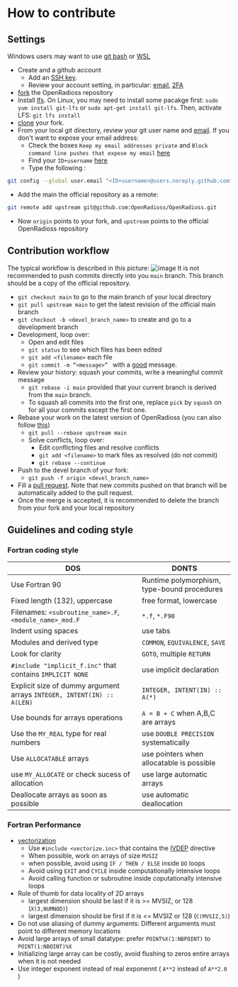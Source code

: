 # How to contribute  
## Settings
Windows users may want to use [git bash](https://gitforwindows.org/) or [WSL](https://docs.microsoft.com/en-us/windows/wsl/install)
* Create and a github account
    * Add an [SSH key](https://docs.github.com/en/authentication/connecting-to-github-with-ssh/generating-a-new-ssh-key-and-adding-it-to-the-ssh-agent). 
    * Review your account setting, in particular: [email](https://docs.github.com/en/account-and-profile/setting-up-and-managing-your-github-user-account/managing-email-preferences/setting-your-commit-email-address), [2FA](https://docs.github.com/en/authentication/securing-your-account-with-two-factor-authentication-2fa/configuring-two-factor-authentication)
* [fork](https://docs.github.com/en/get-started/quickstart/fork-a-repo) the OpenRadioss repository
* Install [lfs](https://git-lfs.github.com/). On Linux, you may need to install some pacakge first: `sudo yum install git-lfs` or `sudo apt-get install git-lfs`. Then, activate LFS: `git lfs install`
* [clone](https://docs.github.com/en/repositories/creating-and-managing-repositories/cloning-a-repository) your fork.
* From your local git directory, review your git user name and [email](https://docs.github.com/en/account-and-profile/setting-up-and-managing-your-github-user-account/managing-email-preferences/setting-your-commit-email-address). If you don't want to expose your email address: 
    * Check the boxes `Keep my email addresses private` and  `Block command line pushes that expose my email` [here](https://github.com/settings/emails)
    * Find your `ID+username` [here](https://github.com/settings/emails)
    * Type the following :
```bash
git config --global user.email "<ID+username>@users.noreply.github.com"
```
* Add the main the official repository as a remote: 
```bash
git remote add upstream git@github.com:OpenRadioss/OpenRadioss.git
```
* Now `origin` points to your fork, and `upstream` points to the official OpenRadioss repository

## Contribution workflow 
The typical workflow is described in this picture:
![image](/doc/workflow.png)
It is not recommended to push commits directly into you `main` branch. This branch should be a copy of the official repository. 

* `git checkout main` to go to the main branch of your local directory
* `git pull upstream main` to get the latest revision of the official main branch
* `git checkout -b <devel_branch_name>` to create and go to a development branch   
* Development, loop over:  
    * Open and edit files  
    * `git status` to see which files has been edited  
    * `git add <filename>` each file
    * `git commit -m “<message>” `  with a [good](https://openpbs.atlassian.net/wiki/spaces/DG/pages/6193155/How+To+Write+a+Good+Git+Commit+Message) message.
* Review your history: squash your commits, write a meaningful commit message  
    * `git rebase -i main` provided that your current branch is derived from the `main` branch. 
    *  To squash all commits into the first one, replace `pick` by `squash` on for all your commits except the first one. 
* Rebase your work on the latest version of OpenRadioss (you can also follow [this](https://openpbs.atlassian.net/wiki/spaces/DG/pages/1183744006/Rebasing+Your+Dev+Branch))
    * `git pull --rebase upstream main`  
    * Solve conflicts, loop over:  
       * Edit conflicting files and resolve conflicts 
       * `git add <filename>` to mark files as resolved (do not commit)
       * `git rebase --continue`  
* Push to the devel branch of your fork: 
    * `git push -f origin <devel_branch_name>` 
* Fill a [pull request](https://docs.github.com/en/pull-requests/collaborating-with-pull-requests/proposing-changes-to-your-work-with-pull-requests/creating-a-pull-request). Note that new commits pushed on that branch will be automatically added to the pull request. 
* Once the merge is accepted, it is recommended to delete the branch from your fork and your local repository  

## Guidelines and coding style
### Fortran coding style

| DOS                   | DONTS                       |
|-----------------------|-----------------------------|
| Use Fortran 90  |  Runtime polymorphism, type-bound procedures|
| Fixed length (132), uppercase    |  free format, lowercase                           |
| Filenames: `<subroutine_name>.F`, `<module_name>_mod.F` |`*.f`, `*.F90`   |
| Indent using spaces | use tabs | 
| Modules and derived type   |`COMMON`, `EQUIVALENCE`, `SAVE`|
| Look for clarity                        |`GOTO`, multiple `RETURN` | 
| `#include "implicit_f.inc"` that contains `IMPLICIT NONE` | use implicit declaration |
| Explicit size of dummy argument arrays  `INTEGER, INTENT(IN) :: A(LEN)`  | `INTEGER, INTENT(IN) :: A(*)` |
| Use bounds for arrays operations | `A = B + C` when A,B,C are arrays     |
| Use the `MY_REAL` type for real numbers  | use `DOUBLE PRECISION` systematically |
| Use `ALLOCATABLE` arrays |use pointers when allocatable is possible |
| use `MY_ALLOCATE` or check sucess of allocation | use large automatic arrays |
| Deallocate arrays as soon as possible | use automatic deallocation |


### Fortran Performance 
* [vectorization](https://en.wikipedia.org/wiki/Automatic_vectorization)
    * Use `#include <vectorize.inc>` that contains the [IVDEP](https://www.intel.com/content/www/us/en/develop/documentation/fortran-compiler-oneapi-dev-guide-and-reference/top/language-reference/a-to-z-reference/h-to-i/ivdep.html) directive
    * When possible, work on arrays of size `MVSIZ` 
    * when possible, avoid using `IF / THEN / ELSE` inside `DO` loops
    * Avoid using `EXIT` and `CYCLE` inside computationally intensive loops
    * Avoid calling function or subroutine inside coputationally intensive loops 
* Rule of thumb for data locality of 2D arrays
    * largest dimension should be last if it is >= MVSIZ, or 128 (`X(3,NUMNOD)`)
    * largest dimension should be first if it is <= MVSIZ or 128 (`C(MVSIZ,5)`)
* Do not use aliasing of dummy arguments: Different arguments must point to different memory locations
* Avoid large arrays of small datatype: prefer `POINT%X(1:NBPOINT)` to `POINT(1:NBOINT)%X`
* Initializing large array can be costly, avoid flushing to zeros entire arrays when it is not needed
* Use integer exponent instead of real exponennt ( `A**2` instead of `A**2.0` )

